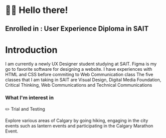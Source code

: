 <!DOCTYPE html> 
<html lang="eng">
<head>
    <meta charset="UTF-8">
    <meta http-equiv="X-UA-Compatible" content="IE-edge">
    <meta name="viewport" content="width=device-width, initial-scale=1.0">
    <h1> 👋🏻 Hello there! </h1> 
    <h2> Enrolled in : User Experience Diploma in SAIT<h2>

<h1> Introduction </h1>
    <body> I am currently a newly UX Designer student studying at SAIT. Figma is my go to favorite software for designing a website. I have experiences with HTML and CSS before commiting to Web Communication class</body>
    <body>The five classes that I am taking in SAIT are Visual Design, Digital Media Foundation, Critical Thinking, Web Communications and Technical Communications </body>

<h3> What I'm interest in </h3>
<body> ✏️ Trial and Testing </body>

<p> Explore various areas of Calgary by going hiking, engaging in the city events such as lantern events and participating in the Calgary Marathon Event. </p>

</html>